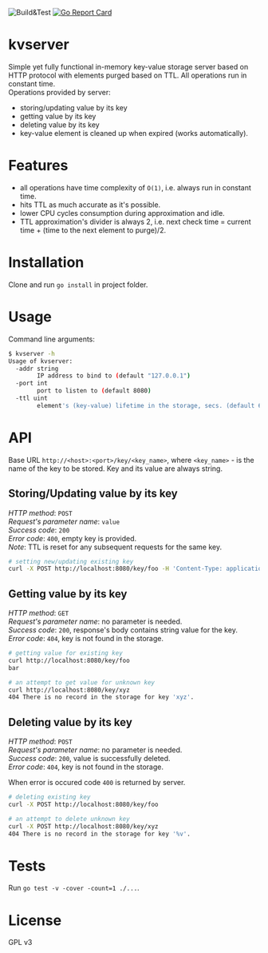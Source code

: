 ![Build&Test](https://github.com/proway2/kvserver/workflows/Build&Test/badge.svg)
[![Go Report Card](https://goreportcard.com/badge/github.com/proway2/kvserver)](https://goreportcard.com/report/github.com/proway2/kvserver)

# kvserver
Simple yet fully functional in-memory key-value storage server based on HTTP protocol with elements purged based on TTL. All operations run in constant time.    
Operations provided by server:

- storing/updating value by its key
- getting value by its key
- deleting value by its key
- key-value element is cleaned up when expired (works automatically).

# Features

- all operations have time complexity of ```O(1)```, i.e. always run in constant time.    
- hits TTL as much accurate as it's possible.    
- lower CPU cycles consumption during approximation and idle.    
- TTL approximation's divider is always 2, i.e. next check time = current time + (time to the next element to purge)/2.

# Installation
Clone and run ```go install``` in project folder.

# Usage
Command line arguments:
```bash
$ kvserver -h
Usage of kvserver:
  -addr string
    	IP address to bind to (default "127.0.0.1")
  -port int
    	port to listen to (default 8080)
  -ttl uint
    	element's (key-value) lifetime in the storage, secs. (default 60)
```
# API
Base URL ```http://<host>:<port>/key/<key_name>```, where ```<key_name>``` - is the name of the key to be stored. Key and its value are always string.
## Storing/Updating value by its key
_HTTP method_: ```POST```    
_Request's parameter name_: ```value```    
_Success code_: ```200```    
_Error code_: ```400```, empty key is provided.    
_Note_: TTL is reset for any subsequent requests for the same key.

```sh
# setting new/updating existing key
curl -X POST http://localhost:8080/key/foo -H 'Content-Type: application/x-www-form-urlencoded' -d 'value=bar'
```

## Getting value by its key
_HTTP method_: ```GET```    
_Request's parameter name_: no parameter is needed.    
_Success code_: ```200```, response's body contains string value for the key.    
_Error code_: ```404```, key is not found in the storage.    

```sh
# getting value for existing key
curl http://localhost:8080/key/foo
bar
```

```sh
# an attempt to get value for unknown key
curl http://localhost:8080/key/xyz
404 There is no record in the storage for key 'xyz'.
```

## Deleting value by its key
_HTTP method_: ```POST```    
_Request's parameter name_: no parameter is needed.    
_Success code_: ```200```, value is successfully deleted.    
_Error code_: ```404```, key is not found in the storage.    

When error is occured code ```400``` is returned by server.

```sh
# deleting existing key
curl -X POST http://localhost:8080/key/foo
```

```sh
# an attempt to delete unknown key
curl -X POST http://localhost:8080/key/xyz
404 There is no record in the storage for key '%v'.
```

# Tests
Run ```go test -v -cover -count=1 ./...```.

# License
GPL v3
